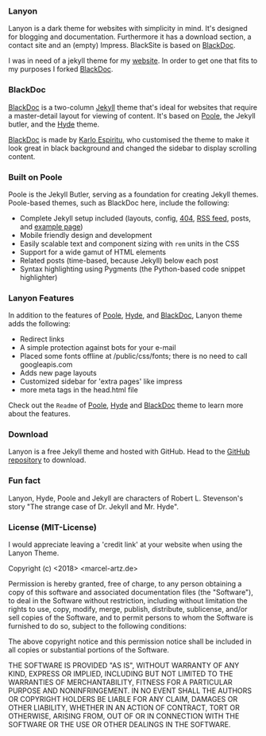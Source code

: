 
### Lanyon

Lanyon is a dark theme for websites with simplicity in mind. It's designed for blogging and documentation. Furthermore it has a download section, a contact site and an (empty) Impress. BlackSite is based on [BlackDoc](https://github.com/karloespiritu/BlackDoc).

I was in need of a jekyll theme for my [website](https://ma744.github.io). In order to get one that fits to my purposes I forked [BlackDoc](https://github.com/karloespiritu/BlackDoc).


### BlackDoc

[BlackDoc](https://github.com/karloespiritu/BlackDoc) is a two-column [Jekyll](http://jekyllrb.com) theme that's ideal for websites that require a master-detail layout for viewing of content. It's based on [Poole](http://getpoole.com), the Jekyll butler, and the [Hyde](http://hyde.getpoole.com) theme.

[BlackDoc](https://github.com/karloespiritu/BlackDoc) is made by [Karlo Espiritu](http://karloespiritu.com), who customised the theme to make it look great in black background and changed the sidebar to display scrolling content.

### Built on Poole

 Poole is the Jekyll Butler, serving as a foundation for creating Jekyll themes. Poole-based themes, such as BlackDoc here, include the following:

 * Complete Jekyll setup included (layouts, config, [404](/404), [RSS feed](/atom.xml), posts, and [example page](/about))
 * Mobile friendly design and development
 * Easily scalable text and component sizing with `rem` units in the CSS
 * Support for a wide gamut of HTML elements
 * Related posts (time-based, because Jekyll) below each post
 * Syntax highlighting using Pygments (the Python-based code snippet highlighter)

### Lanyon Features

In addition to the features of [Poole](http://getpoole.com), [Hyde](http://hyde.getpoole.com), and [BlackDoc](https://github.com/karloespiritu/BlackDoc), Lanyon theme adds the following:

* Redirect links
* A simple protection against bots for your e-mail
* Placed some fonts offline at /public/css/fonts; there is no need to call googleapis.com
* Adds new page layouts
* Customized sidebar for 'extra pages' like impress
* more meta tags in the head.html file

Check out the `Readme` of [Poole](https://github.com/poole/poole), [Hyde](https://github.com/poole/hyde) and [BlackDoc](https://github.com/karloespiritu/BlackDoc) theme to learn more about the features.

### Download

Lanyon is a free Jekyll theme and hosted with GitHub. Head to the <a href="https://github.com/ma744/Lanyon">GitHub repository</a> to download.


### Fun fact

Lanyon, Hyde, Poole and Jekyll are characters of Robert L. Stevenson's story "The strange case of Dr. Jekyll and Mr. Hyde".


### License (MIT-License)

I would appreciate leaving a 'credit link' at your website when using the Lanyon Theme.

Copyright (c) <2018> <Marcel Artz> <marcel-artz.de>

Permission is hereby granted, free of charge, to any person obtaining a copy of this software and associated documentation files (the "Software"), to deal in the Software without restriction, including without limitation the rights to use, copy, modify, merge, publish, distribute, sublicense, and/or sell copies of the Software, and to permit persons to whom the Software is furnished to do so, subject to the following conditions:

The above copyright notice and this permission notice shall be included in all copies or substantial portions of the Software.

THE SOFTWARE IS PROVIDED "AS IS", WITHOUT WARRANTY OF ANY KIND, EXPRESS OR IMPLIED, INCLUDING BUT NOT LIMITED TO THE WARRANTIES OF MERCHANTABILITY, FITNESS FOR A PARTICULAR PURPOSE AND NONINFRINGEMENT. IN NO EVENT SHALL THE AUTHORS OR COPYRIGHT HOLDERS BE LIABLE FOR ANY CLAIM, DAMAGES OR OTHER LIABILITY, WHETHER IN AN ACTION OF CONTRACT, TORT OR OTHERWISE, ARISING FROM, OUT OF OR IN CONNECTION WITH THE SOFTWARE OR THE USE OR OTHER DEALINGS IN THE SOFTWARE.
